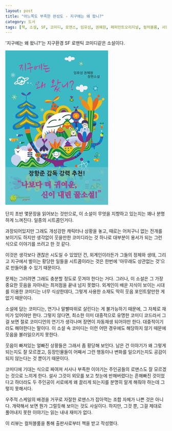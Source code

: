 ```yaml
---
layout: post
title: "어느쪽도 부족한 완성도 - 지구에는 왜 왔니?"
category: 도서
tags: [책, 소설, SF, 코미디, 로맨스, 임유섬, 권혜원, 페퍼민트오리지널, 컬처블룸, 서평]
---
```


'지구에는 왜 왔니?'는
지구환경 SF 로맨틱 코미디같은 소설이다.

![표지](/images/why-did-you-come-to-earth-book-h480.jpg)

단지 초반 몇문장을 읽어보는 것만으로,
이 소설이 무엇을 지향하고 있는지는 꽤나 분명하게 느껴진다.
일종의 시트콤인거다.

과장되어있지만 그래도 개성강한 캐릭터나 상황을 놓고,
때로는 어처구니 없는 전개를 보이기도 하지만
생각없이 웃을만한 코미디라는 것 하나로 대부분이 용서가 되는 그런 식으로 이야기를 쓰려고 한 것 같다.

이것은 생각보다 괜찮은 시도일 수 있었던 건,
외계인이라든가 그들의 정체와 생태, 그리고 지구에서 벌이는 황당한 일들을
시트콤이라는 것은 한번에 '아무래도 상관없는 것'으로 만들어줄 수 있기 때문이다.

문제는 그러려면 그래도 충분할 정도로 웃겨야 한다는 거다.
그러나, 이 소설은 그 가장 중요한 웃음을 자아내는 최저점을 끝내 넘지 못했다.
외계인이 배운 지식이 보이는 시대를 이용한 코미디는 너무 식상한데다,
그렇게 사용한 소재도 딱히 웃음 포인트랄만한 게 없기 때문이다.

소설에 담는 코미디는, 연기나 말빨따위로 살린다는 게 불가능하기 때문에, 그 자체로 재미가 있어야만 한다.
그렇지 않다면, 최소한 이미 대중적으로 유명한 코미디 코드라서
그걸 보면 절로 코미디언의 연기가 생각나며 장면이 자동재생 되어야만 한다.
대중적이기라도 해야한다는 말이다.
이 소설 속 코미디는 이런 어떤 경우에도 해당하지 않기 때문에 웃음을 불러일으키지 못한다.

웃음이 빠져있는 얼빠진 상황들은 그래서 좀 황당해 보인다.
남은 건 이야기가 왜 그렇게 되는지도 잘 모르겠고,
등장인물들이 어째서 그런 행동이나 변화를 일으키는지도 공감이 되지 않는다는 것 뿐이기 때문이다.

코미디에 기대는 식으로 짜여져 서사나 부족한 이야기는
주인공들의 로맨스도 잘 모르겠는 것으로 느끼게 한다.
설사 그것이 외모를 보고 첫눈에 반해버렸다는 흔해빠진 것이었다고 하더라도
두 주인공이 서로에게 왜 끌리게 되는지를 분명히 알게 해줘야 하는데 그렇지 못해서다.

우주적 스케일의 배경을 거꾸로 자잘한 로맨스가 잡아먹는 조합 자체가 나쁜 것은 아니다.
개략해서 보면 뭔가 그럴듯해 보이는 것도 사실이다.
하지만, 그것 뿐, 그걸 제대로 풀어내지 못한 이야기는 읽는 내내 재미가 없다.



<div class="im im-info">
이 리뷰는 컬처블룸을 통해 출판사로부터 책을 받고 작성했다.
</div>
